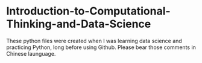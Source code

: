 # Introduction-to-Computational-Thinking-and-Data-Science
These python files were created when I was learning data science and practicing Python, long before using Github.
Please bear those comments in Chinese launguage.
